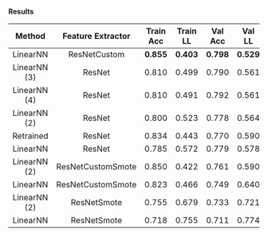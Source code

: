 **Results**
  
| Method             |   Feature Extractor  | Train Acc | Train LL  |  Val Acc  |   Val LL  |  Test Acc |  Test LL  |   Cmp LL   |
| :----------------: | :------------------: | :-------: | :-------: | :-------: | :-------: | :-------: | :-------: | :--------: |
| LinearNN           | ResNetCustom         | **0.855** | **0.403** | **0.798** | **0.529** | **0.801** | **0.505** | **0.5231** |
| LinearNN (3)       | ResNet               |   0.810   |   0.499   |   0.790   |   0.561   |   0.793   |   0.535   |     -      |
| LinearNN (4)       | ResNet               |   0.810   |   0.491   |   0.792   |   0.561   |   0.786   |   0.537   |     -      |
| LinearNN (2)       | ResNet               |   0.800   |   0.523   |   0.778   |   0.564   |   0.787   |   0.545   |     -      |
| Retrained          | ResNet               |   0.834   |   0.443   |   0.770   |   0.590   |   0.785   |   0.553   |     -      |
| LinearNN           | ResNet               |   0.785   |   0.572   |   0.779   |   0.578   |   0.781   |   0.570   |     -      |
| LinearNN (2)       | ResNetCustomSmote    |   0.850   |   0.422   |   0.761   |   0.590   |   0.778   |   0.583   |     -      |
| LinearNN           | ResNetCustomSmote    |   0.823   |   0.466   |   0.749   |   0.640   |   0.763   |   0.619   |     -      |
| LinearNN (2)       | ResNetSmote          |   0.755   |   0.679   |   0.733   |   0.721   |   0.753   |   0.705   |     -      |
| LinearNN           | ResNetSmote          |   0.718   |   0.755   |   0.711   |   0.774   |   0.726   |   0.755   |     -      |
